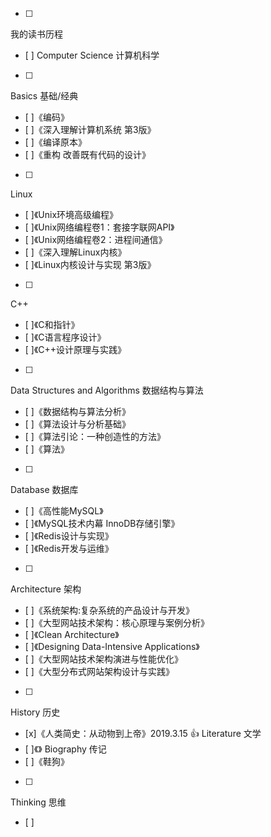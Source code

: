 - [ ]
我的读书历程
- [ ]
Computer Science 计算机科学
- [ ]
Basics  基础/经典
- [ ]《编码》
- [ ]《深入理解计算机系统 第3版》
- [ ]《编译原本》
- [ ]《重构 改善既有代码的设计》
- [ ]
Linux
- [ ]《Unix环境高级编程》
- [ ]《Unix网络编程卷1：套接字联网API》 
- [ ]《Unix网络编程卷2：进程间通信》 
- [ ]《深入理解Linux内核》 
- [ ]《Linux内核设计与实现 第3版》
- [ ]
C++
- [ ]《C和指针》
- [ ]《C语言程序设计》
- [ ]《C++设计原理与实践》
- [ ]
Data Structures and Algorithms  数据结构与算法
- [ ]《数据结构与算法分析》
- [ ]《算法设计与分析基础》
- [ ]《算法引论：一种创造性的方法》
- [ ]《算法》
- [ ]
Database  数据库
- [ ]《高性能MySQL》 
- [ ]《MySQL技术内幕 InnoDB存储引擎》
- [ ]《Redis设计与实现》
- [ ]《Redis开发与运维》
- [ ]
Architecture  架构
- [ ]《系统架构:复杂系统的产品设计与开发》
- [ ]《大型网站技术架构：核心原理与案例分析》
- [ ]《Clean Architecture》
- [ ]《Designing Data-Intensive Applications》 
- [ ]《大型网站技术架构演进与性能优化》
- [ ]《大型分布式网站架构设计与实践》 
- [ ]
History  历史
- [x]《人类简史：从动物到上帝》2019.3.15 :+1:
Literature  文学
- [ ]《》
Biography  传记
- [ ]《鞋狗》
- [ ]
Thinking  思维
- [ ]
